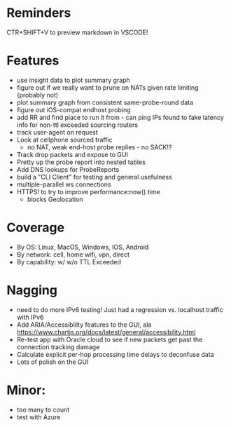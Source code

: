 # Reminders

CTR+SHIFT+V to preview markdown in VSCODE!

# Features

* use insight data to plot summary graph
* figure out if we really want to prune on NATs given rate limiting (probably not)
* plot summary graph from consistent same-probe-round data
* figure out iOS-compat endhost probing
* add RR and find place to run it from - can ping IPs found to fake latency info for non-ttl exceeded sourcing routers
* track user-agent on request
* Look at cellphone sourced traffic
    * no NAT, weak end-host probe replies - no SACK!?
* Track drop packets and expose to GUI
* Pretty up the probe report into nested tables
* Add DNS lookups for ProbeReports
* build a "CLI Client" for testing and general usefulness
* multiple-parallel ws connections
* HTTPS! to try to improve performance:now() time
  * blocks Geolocation

# Coverage
* By OS: Linux, MacOS, Windows, IOS, Android
* By network: cell, home wifi, vpn, direct
* By capability: w/ w/o TTL Exceeded

# Nagging
* need to do more IPv6 testing!  Just had a regression vs. localhost traffic with IPv6
* Add ARIA/Accessiblilty features to the GUI, ala https://www.chartjs.org/docs/latest/general/accessibility.html
* Re-test app with Oracle cloud to see if new packets get past the connection tracking damage
* Calculate explicit per-hop processing time delays to deconfuse data
* Lots of polish on the GUI

# Minor:
* too many to count
* test with Azure